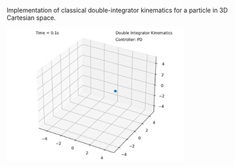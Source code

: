 Implementation of classical double-integrator kinematics for a particle in 3D Cartesian space.

<p float="center">
  <img src="https://github.com/tjards/double_integrator/blob/master/animation_1.gif" width="80%" />
</p>